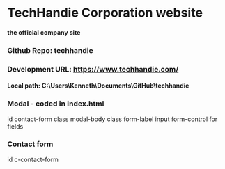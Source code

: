 # TechHandie Corporation website
#### the official company site
### Github Repo: techhandie
### Development URL: https://www.techhandie.com/
#### Local path: C:\Users\Kenneth\Documents\GitHub\techhandie

### Modal - coded in index.html
id contact-form class modal-body
class form-label
input form-control for fields

### Contact form
id c-contact-form
